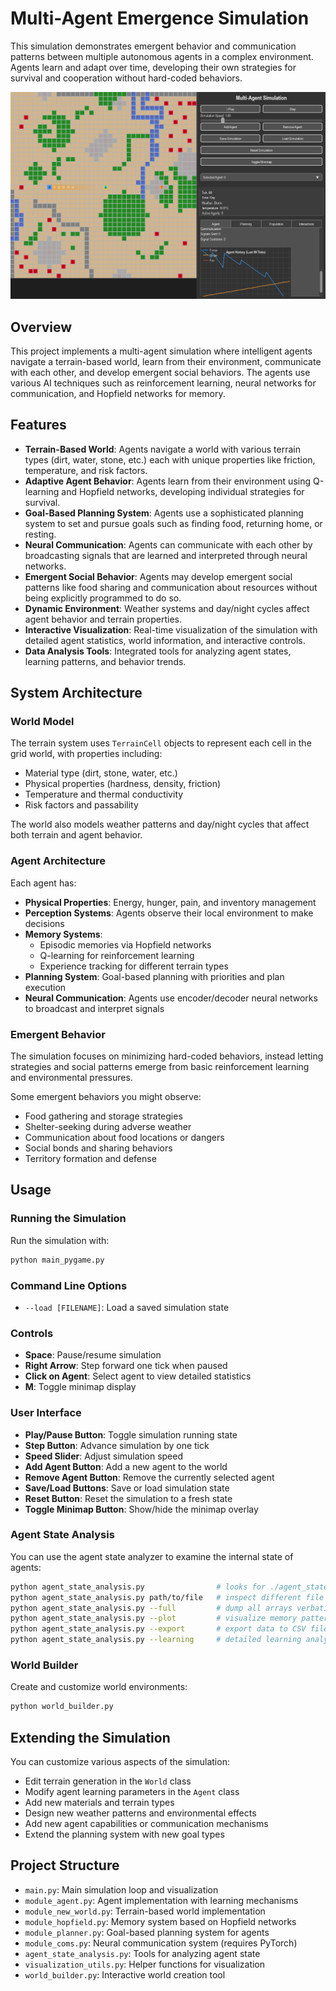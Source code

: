 # Multi-Agent Emergence Simulation

This simulation demonstrates emergent behavior and communication patterns between multiple autonomous agents in a complex environment. Agents learn and adapt over time, developing their own strategies for survival and cooperation without hard-coded behaviors.

![Simulation Screenshot](simulation-example-main.png)

## Overview

This project implements a multi-agent simulation where intelligent agents navigate a terrain-based world, learn from their environment, communicate with each other, and develop emergent social behaviors. The agents use various AI techniques such as reinforcement learning, neural networks for communication, and Hopfield networks for memory.

## Features

- **Terrain-Based World**: Agents navigate a world with various terrain types (dirt, water, stone, etc.) each with unique properties like friction, temperature, and risk factors.
- **Adaptive Agent Behavior**: Agents learn from their environment using Q-learning and Hopfield networks, developing individual strategies for survival.
- **Goal-Based Planning System**: Agents use a sophisticated planning system to set and pursue goals such as finding food, returning home, or resting.
- **Neural Communication**: Agents can communicate with each other by broadcasting signals that are learned and interpreted through neural networks.
- **Emergent Social Behavior**: Agents may develop emergent social patterns like food sharing and communication about resources without being explicitly programmed to do so.
- **Dynamic Environment**: Weather systems and day/night cycles affect agent behavior and terrain properties.
- **Interactive Visualization**: Real-time visualization of the simulation with detailed agent statistics, world information, and interactive controls.
- **Data Analysis Tools**: Integrated tools for analyzing agent states, learning patterns, and behavior trends.

## System Architecture

### World Model

The terrain system uses `TerrainCell` objects to represent each cell in the grid world, with properties including:
- Material type (dirt, stone, water, etc.)
- Physical properties (hardness, density, friction)
- Temperature and thermal conductivity
- Risk factors and passability

The world also models weather patterns and day/night cycles that affect both terrain and agent behavior.

### Agent Architecture

Each agent has:
- **Physical Properties**: Energy, hunger, pain, and inventory management
- **Perception Systems**: Agents observe their local environment to make decisions
- **Memory Systems**:
  - Episodic memories via Hopfield networks
  - Q-learning for reinforcement learning
  - Experience tracking for different terrain types
- **Planning System**: Goal-based planning with priorities and plan execution
- **Neural Communication**: Agents use encoder/decoder neural networks to broadcast and interpret signals

### Emergent Behavior

The simulation focuses on minimizing hard-coded behaviors, instead letting strategies and social patterns emerge from basic reinforcement learning and environmental pressures.

Some emergent behaviors you might observe:
- Food gathering and storage strategies
- Shelter-seeking during adverse weather
- Communication about food locations or dangers
- Social bonds and sharing behaviors
- Territory formation and defense

## Usage

### Running the Simulation

Run the simulation with:

```bash
python main_pygame.py
```

### Command Line Options

- `--load [FILENAME]`: Load a saved simulation state

### Controls

- **Space**: Pause/resume simulation
- **Right Arrow**: Step forward one tick when paused
- **Click on Agent**: Select agent to view detailed statistics
- **M**: Toggle minimap display

### User Interface

- **Play/Pause Button**: Toggle simulation running state
- **Step Button**: Advance simulation by one tick
- **Speed Slider**: Adjust simulation speed
- **Add Agent Button**: Add a new agent to the world
- **Remove Agent Button**: Remove the currently selected agent
- **Save/Load Buttons**: Save or load simulation state
- **Reset Button**: Reset the simulation to a fresh state
- **Toggle Minimap Button**: Show/hide the minimap overlay

### Agent State Analysis

You can use the agent state analyzer to examine the internal state of agents:

```bash
python agent_state_analysis.py                # looks for ./agent_state.npz
python agent_state_analysis.py path/to/file   # inspect different file
python agent_state_analysis.py --full         # dump all arrays verbatim
python agent_state_analysis.py --plot         # visualize memory patterns
python agent_state_analysis.py --export       # export data to CSV files
python agent_state_analysis.py --learning     # detailed learning analysis
```

### World Builder

Create and customize world environments:

```bash
python world_builder.py
```

## Extending the Simulation

You can customize various aspects of the simulation:
- Edit terrain generation in the `World` class
- Modify agent learning parameters in the `Agent` class
- Add new materials and terrain types
- Design new weather patterns and environmental effects
- Add new agent capabilities or communication mechanisms
- Extend the planning system with new goal types

## Project Structure

- `main.py`: Main simulation loop and visualization
- `module_agent.py`: Agent implementation with learning mechanisms
- `module_new_world.py`: Terrain-based world implementation
- `module_hopfield.py`: Memory system based on Hopfield networks
- `module_planner.py`: Goal-based planning system for agents
- `module_coms.py`: Neural communication system (requires PyTorch)
- `agent_state_analysis.py`: Tools for analyzing agent state
- `visualization_utils.py`: Helper functions for visualization
- `world_builder.py`: Interactive world creation tool
